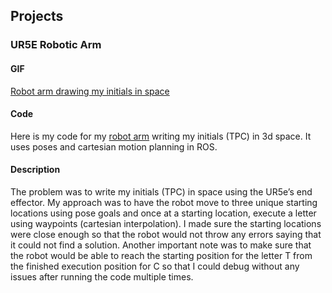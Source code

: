 ## Projects

### UR5E Robotic Arm

#### GIF
[Robot arm drawing my initials in space](https://github.com/Quasician/porfolioSite/blob/gh-pages/midterm.gif)

#### Code
Here is my code for my [robot arm](https://gitlab.oit.duke.edu/tpc14/tpc14_rosintro/-/blob/main/ur5e_robot/scripts/planning.py) writing my initials (TPC) in 3d space.
It uses poses and cartesian motion planning in ROS.

#### Description
The problem was to write my initials (TPC) in space using the UR5e’s end effector. 
My approach was to have the robot move to three unique starting locations using pose goals and once at a starting location, execute a letter using waypoints (cartesian interpolation). 
I made sure the starting locations were close enough so that the robot would not throw any errors saying that it could not find a solution. 
Another important note was to make sure that the robot would be able to reach the starting position for the letter T from the finished execution position for C so that I could debug without any issues after running the code multiple times.
